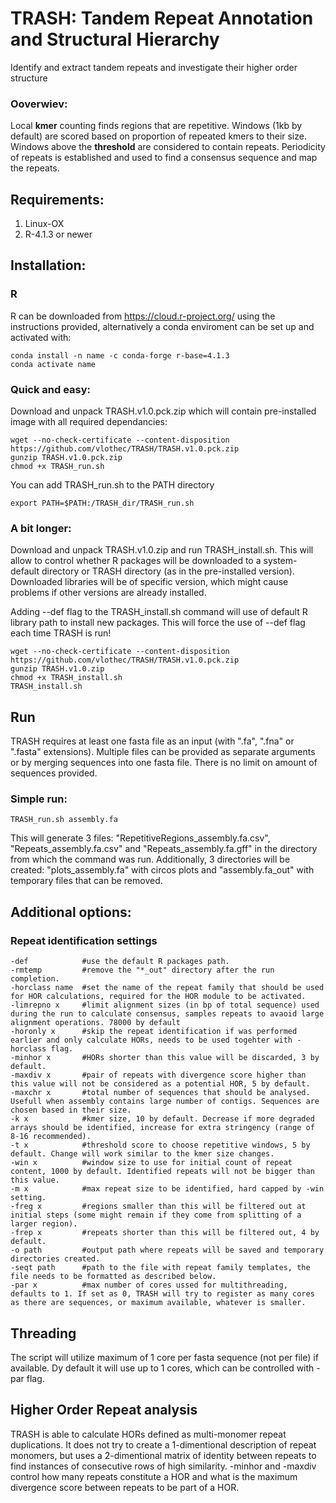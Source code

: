 # TRASH: Tandem Repeat Annotation and Structural Hierarchy
Identify and extract tandem repeats and investigate their higher order structure 

### Ooverwiev:
Local **kmer** counting finds regions that are repetitive. Windows (1kb by default) are scored based on proportion of repeated kmers to their size. Windows above the **threshold** are considered to contain repeats. Periodicity of repeats is established and used to find a consensus sequence and map the repeats.

## Requirements:

1. Linux-OX
2. R-4.1.3 or newer

## Installation:

### R
R can be downloaded from https://cloud.r-project.org/ using the instructions provided, alternatively a conda enviroment can be set up and activated with:
```
conda install -n name -c conda-forge r-base=4.1.3
conda activate name
```
### Quick and easy:
Download and unpack TRASH.v1.0.pck.zip which will contain pre-installed image with all required dependancies:
```
wget --no-check-certificate --content-disposition https://github.com/vlothec/TRASH/TRASH.v1.0.pck.zip
gunzip TRASH.v1.0.pck.zip
chmod +x TRASH_run.sh
```
You can add TRASH_run.sh to the PATH directory
```
export PATH=$PATH:/TRASH_dir/TRASH_run.sh
```
### A bit longer:
Download and unpack TRASH.v1.0.zip and run TRASH_install.sh. This will allow to control whether R packages will be downloaded to a system-default directory or TRASH directory (as in the pre-installed version). Downloaded libraries will be of specific version, which might cause problems if other versions are already installed.

Adding --def flag to the TRASH_install.sh command will use of default R library path to install new packages. This will force the use of --def flag each time TRASH is run!
```
wget --no-check-certificate --content-disposition https://github.com/vlothec/TRASH/TRASH.v1.0.pck.zip
gunzip TRASH.v1.0.zip
chmod +x TRASH_install.sh
TRASH_install.sh
```

## Run
TRASH requires at least one fasta file as an input (with ".fa", ".fna" or ".fasta" extensions). Multiple files can be provided as separate arguments or by merging sequences into one fasta file. There is no limit on amount of sequences provided.
### Simple run:
```
TRASH_run.sh assembly.fa
```
This will generate 3 files: "RepetitiveRegions_assembly.fa.csv", "Repeats_assembly.fa.csv" and "Repeats_assembly.fa.gff" in the directory from which the command was run. Additionally, 3 directories will be created: "plots_assembly.fa" with circos plots and "assembly.fa_out" with temporary files that can be removed.

## Additional options:

### Repeat identification settings
```
-def 			#use the default R packages path.
-rmtemp 		#remove the "*_out" directory after the run completion.
-horclass name	#set the name of the repeat family that should be used for HOR calculations, required for the HOR module to be activated.
-limrepno x 	#limit alignment sizes (in bp of total sequence) used during the run to calculate consensus, samples repeats to avaoid large alignment operations. 78000 by default
-horonly x		#skip the repeat identification if was performed earlier and only calculate HORs, needs to be used togehter with -horclass flag.
-minhor x		#HORs shorter than this value will be discarded, 3 by default.
-maxdiv x		#pair of repeats with divergence score higher than this value will not be considered as a potential HOR, 5 by default.
-maxchr x  		#total number of sequences that should be analysed. Usefull when assembly contains large number of contigs. Sequences are chosen based in their size.
-k x			#kmer size, 10 by default. Decrease if more degraded arrays should be identified, increase for extra stringency (range of 8-16 recommended).
-t x 			#threshold score to choose repetitive windows, 5 by default. Change will work similar to the kmer size changes.
-win x 			#window size to use for initial count of repeat content, 1000 by default. Identified repeats will not be bigger than this value.
-m x 			#max repeat size to be identified, hard capped by -win setting.
-freg x 		#regions smaller than this will be filtered out at initial steps (some might remain if they come from splitting of a larger region).
-frep x 		#repeats shorter than this will be filtered out, 4 by default.
-o path			#output path where repeats will be saved and temporary directories created.
-seqt path 		#path to the file with repeat family templates, the file needs to be formatted as described below.
-par x 			#max number of cores ussed for multithreading, defaults to 1. If set as 0, TRASH will try to register as many cores as there are sequences, or maximum available, whatever is smaller.
```


## Threading
The script will utilize maximum of 1 core per fasta sequence (not per file) if available. Dy default it will use up to 1 cores, which can be controlled with -par flag. 


## Higher Order Repeat analysis

TRASH is able to calculate HORs defined as multi-monomer repeat duplications. It does not try to create a 1-dimentional description of repeat monomers, but uses a 2-dimentional matrix of identity between repeats to find instances of consecutive rows of high similarity. -minhor and -maxdiv control how many repeats constitute a HOR and what is the maximum divergence score between repeats to be part of a HOR.



